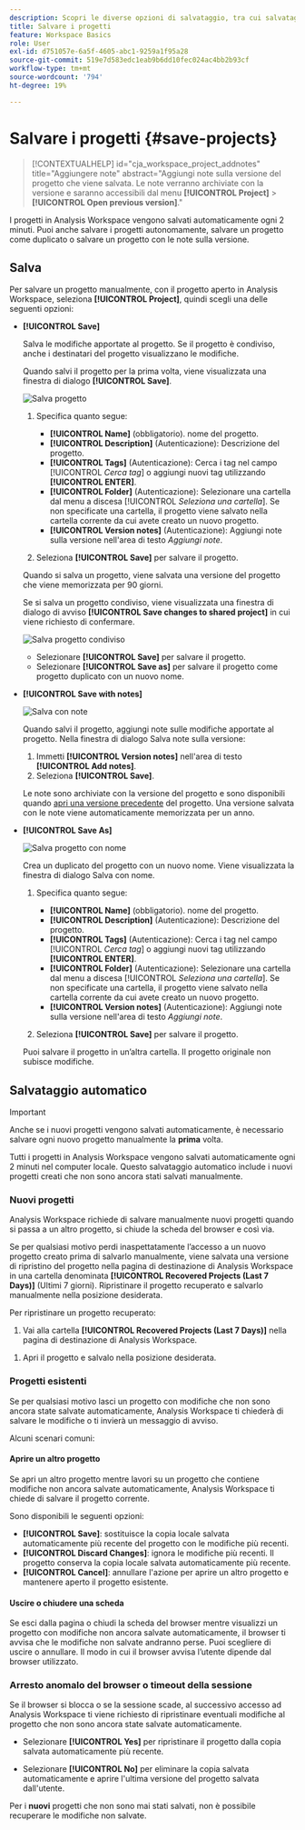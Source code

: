 ```yaml
---
description: Scopri le diverse opzioni di salvataggio, tra cui salvataggio automatico, con nome o come modello e apertura delle versioni precedenti.
title: Salvare i progetti
feature: Workspace Basics
role: User
exl-id: d751057e-6a5f-4605-abc1-9259a1f95a28
source-git-commit: 519e7d583edc1eab9b6dd10fec024ac4bb2b93cf
workflow-type: tm+mt
source-wordcount: '794'
ht-degree: 19%

---
```


# Salvare i progetti {#save-projects}

<!-- markdownlint-disable MD034 -->

>[!CONTEXTUALHELP]
>id="cja_workspace_project_addnotes"
>title="Aggiungere note"
>abstract="Aggiungi note sulla versione del progetto che viene salvata. Le note verranno archiviate con la versione e saranno accessibili dal menu **[!UICONTROL Project]** > **[!UICONTROL Open previous version]**."

<!-- markdownlint-enable MD034 -->


I progetti in Analysis Workspace vengono salvati automaticamente ogni 2 minuti. Puoi anche salvare i progetti autonomamente, salvare un progetto come duplicato o salvare un progetto con le note sulla versione.

## Salva

Per salvare un progetto manualmente, con il progetto aperto in Analysis Workspace, seleziona **[!UICONTROL Project]**, quindi scegli una delle seguenti opzioni:

* **[!UICONTROL Save]**

  Salva le modifiche apportate al progetto. Se il progetto è condiviso, anche i destinatari del progetto visualizzano le modifiche.

  Quando salvi il progetto per la prima volta, viene visualizzata una finestra di dialogo **[!UICONTROL Save]**.

  ![Salva progetto](assets/save-project.png)

   1. Specifica quanto segue:

      * **[!UICONTROL Name]** (obbligatorio). nome del progetto.
      * **[!UICONTROL Description]** (Autenticazione): Descrizione del progetto.
      * **[!UICONTROL Tags]** (Autenticazione): Cerca i tag nel campo [!UICONTROL *Cerca tag*] o aggiungi nuovi tag utilizzando **[!UICONTROL ENTER]**.
      * **[!UICONTROL Folder]** (Autenticazione): Selezionare una cartella dal menu a discesa [!UICONTROL *Seleziona una cartella*]. Se non specificate una cartella, il progetto viene salvato nella cartella corrente da cui avete creato un nuovo progetto.
      * **[!UICONTROL Version notes]** (Autenticazione): Aggiungi note sulla versione nell&#39;area di testo *Aggiungi note*.

   1. Seleziona **[!UICONTROL Save]** per salvare il progetto.

  Quando si salva un progetto, viene salvata una versione del progetto che viene memorizzata per 90 giorni.

  Se si salva un progetto condiviso, viene visualizzata una finestra di dialogo di avviso **[!UICONTROL Save changes to shared project]** in cui viene richiesto di confermare.

  ![Salva progetto condiviso](assets/save-project-shared.png)

   * Selezionare **[!UICONTROL Save]** per salvare il progetto.
   * Selezionare **[!UICONTROL Save as]** per salvare il progetto come progetto duplicato con un nuovo nome.


* **[!UICONTROL Save with notes]**

  ![Salva con note](assets/save-version-notes.png)

  Quando salvi il progetto, aggiungi note sulle modifiche apportate al progetto. Nella finestra di dialogo Salva note sulla versione:

   1. Immetti **[!UICONTROL Version notes]** nell&#39;area di testo **[!UICONTROL Add notes]**.
   1. Seleziona **[!UICONTROL Save]**.

  Le note sono archiviate con la versione del progetto e sono disponibili quando [apri una versione precedente](open-projects.md#open-previous-version) del progetto. Una versione salvata con le note viene automaticamente memorizzata per un anno.

* **[!UICONTROL Save As]**

  ![Salva progetto con nome](assets/save-project-as.png)

  Crea un duplicato del progetto con un nuovo nome. Viene visualizzata la finestra di dialogo Salva con nome.

   1. Specifica quanto segue:

      * **[!UICONTROL Name]** (obbligatorio). nome del progetto.
      * **[!UICONTROL Description]** (Autenticazione): Descrizione del progetto.
      * **[!UICONTROL Tags]** (Autenticazione): Cerca i tag nel campo [!UICONTROL *Cerca tag*] o aggiungi nuovi tag utilizzando **[!UICONTROL ENTER]**.
      * **[!UICONTROL Folder]** (Autenticazione): Selezionare una cartella dal menu a discesa [!UICONTROL *Seleziona una cartella*]. Se non specificate una cartella, il progetto viene salvato nella cartella corrente da cui avete creato un nuovo progetto.
      * **[!UICONTROL Version notes]** (Autenticazione): Aggiungi note sulla versione nell&#39;area di testo *Aggiungi note*.

   1. Seleziona **[!UICONTROL Save]** per salvare il progetto.

  Puoi salvare il progetto in un’altra cartella. Il progetto originale non subisce modifiche.


<!-- Cannot find this option in CJA 
| **[!UICONTROL Save as template]** | Save your project as a [custom template](https://experienceleague.adobe.com/docs/analytics/analyze/analysis-workspace/build-workspace-project/starter-projects.html) that becomes available to your organization under **[!UICONTROL Project > New]** | 
-->

## Salvataggio automatico


>[!IMPORTANT]
>
>Anche se i nuovi progetti vengono salvati automaticamente, è necessario salvare ogni nuovo progetto manualmente la **prima** volta.
>

Tutti i progetti in Analysis Workspace vengono salvati automaticamente ogni 2 minuti nel computer locale. Questo salvataggio automatico include i nuovi progetti creati che non sono ancora stati salvati manualmente.

### Nuovi progetti

Analysis Workspace richiede di salvare manualmente nuovi progetti quando si passa a un altro progetto, si chiude la scheda del browser e così via.

Se per qualsiasi motivo perdi inaspettatamente l’accesso a un nuovo progetto creato prima di salvarlo manualmente, viene salvata una versione di ripristino del progetto nella pagina di destinazione di Analysis Workspace in una cartella denominata **[!UICONTROL Recovered Projects (Last 7 Days)]** (Ultimi 7 giorni). Ripristinare il progetto recuperato e salvarlo manualmente nella posizione desiderata.

Per ripristinare un progetto recuperato:

1. Vai alla cartella **[!UICONTROL Recovered Projects (Last 7 Days)]** nella pagina di destinazione di Analysis Workspace.

<!-- 
     ![The list of folders highlighting the Recovered Project folder.](assets/recovered-folder.png)
  -->

1. Apri il progetto e salvalo nella posizione desiderata.


### Progetti esistenti

Se per qualsiasi motivo lasci un progetto con modifiche che non sono ancora state salvate automaticamente, Analysis Workspace ti chiederà di salvare le modifiche o ti invierà un messaggio di avviso.


Alcuni scenari comuni:

#### Aprire un altro progetto

Se apri un altro progetto mentre lavori su un progetto che contiene modifiche non ancora salvate automaticamente, Analysis Workspace ti chiede di salvare il progetto corrente.

Sono disponibili le seguenti opzioni:

* **[!UICONTROL Save]**: sostituisce la copia locale salvata automaticamente più recente del progetto con le modifiche più recenti.
* **[!UICONTROL Discard Changes]**: ignora le modifiche più recenti. Il progetto conserva la copia locale salvata automaticamente più recente.
* **[!UICONTROL Cancel]**: annullare l&#39;azione per aprire un altro progetto e mantenere aperto il progetto esistente.

<!-- ![Click Save to save changes to a project.](assets/existing-save.png) -->

#### Uscire o chiudere una scheda

Se esci dalla pagina o chiudi la scheda del browser mentre visualizzi un progetto con modifiche non ancora salvate automaticamente, il browser ti avvisa che le modifiche non salvate andranno perse. Puoi scegliere di uscire o annullare. Il modo in cui il browser avvisa l’utente dipende dal browser utilizzato.


### Arresto anomalo del browser o timeout della sessione

Se il browser si blocca o se la sessione scade, al successivo accesso ad Analysis Workspace ti viene richiesto di ripristinare eventuali modifiche al progetto che non sono ancora state salvate automaticamente.

* Selezionare **[!UICONTROL Yes]** per ripristinare il progetto dalla copia salvata automaticamente più recente.

* Selezionare **[!UICONTROL No]** per eliminare la copia salvata automaticamente e aprire l&#39;ultima versione del progetto salvata dall&#39;utente.

<!--![The Project Recovery dialog box.](assets/project-recovery.png)-->



Per i **nuovi** progetti che non sono mai stati salvati, non è possibile recuperare le modifiche non salvate.


<!-- Shouldn't this belong to another page?  Moved it to a new open projects page


## Open previously saved version

To open a previously saved version of a project:

1. Select **[!UICONTROL Open previous version]** from the **[!UICONTROL Project]** menu.

   ![The Previously saved project versions list and options to show All versions or Only versions with notes.](assets/open-previously-saved.png)

1. Review the list of previous versions available. You can switch between **[!UICONTROL All versions]** and **[!UICONTROL Only versions with notes]**.

   For each version, the list shows a timestamp
   [!UICONTROL Timestamp] and [!UICONTROL Editor] are shown, in addition to [!UICONTROL Notes] if they were added when the [!UICONTROL Editor] saved. Versions without notes are stored for 90 days; versions with notes are stored for 1 year.
1. Select a previous version and click **[!UICONTROL Load]**.
   The previous version then loads with a notification. The previous version does not become the current saved version of your project until you click **[!UICONTROL Save]**. If you navigate away from the loaded version, when you return, you will see the last saved version of the project.

-->

